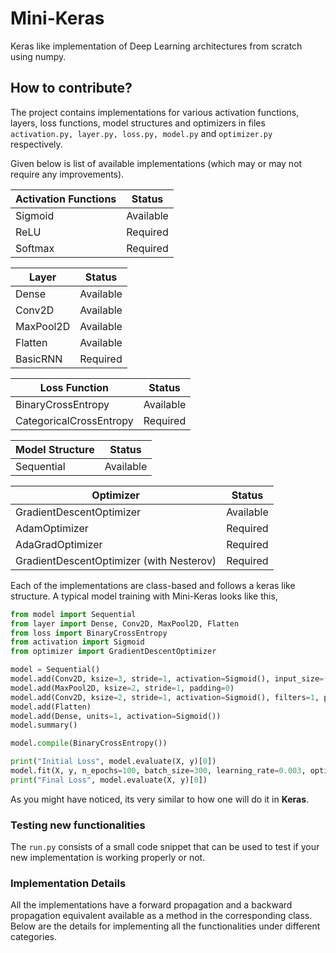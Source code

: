 # Mini-Keras
Keras like implementation of Deep Learning architectures from scratch using numpy.


## How to contribute?

The project contains implementations for various activation functions, layers, loss functions, model structures and optimizers in files
```activation.py, layer.py, loss.py, model.py``` and ```optimizer.py``` respectively.

Given below is list of available implementations (which may or may not require any improvements).


|Activation Functions| Status|
|---|---|
|Sigmoid| Available|
|ReLU| Required|
|Softmax| Required|

|Layer| Status|
|---|---|
|Dense| Available|
|Conv2D| Available|
|MaxPool2D| Available|
|Flatten| Available|
|BasicRNN| Required|

|Loss Function| Status|
|---|---|
|BinaryCrossEntropy| Available|
|CategoricalCrossEntropy| Required|

|Model Structure| Status|
|---|---|
|Sequential| Available|

|Optimizer| Status|
|---|---|
|GradientDescentOptimizer| Available|
|AdamOptimizer| Required|
|AdaGradOptimizer| Required|
|GradientDescentOptimizer (with Nesterov)| Required|

Each of the implementations are class-based and follows a keras like structure. A typical model training with Mini-Keras looks like this,
```python
from model import Sequential
from layer import Dense, Conv2D, MaxPool2D, Flatten
from loss import BinaryCrossEntropy
from activation import Sigmoid
from optimizer import GradientDescentOptimizer

model = Sequential()
model.add(Conv2D, ksize=3, stride=1, activation=Sigmoid(), input_size=(8,8,1), filters=1, padding=0)
model.add(MaxPool2D, ksize=2, stride=1, padding=0)
model.add(Conv2D, ksize=2, stride=1, activation=Sigmoid(), filters=1, padding=0)
model.add(Flatten)
model.add(Dense, units=1, activation=Sigmoid())
model.summary()

model.compile(BinaryCrossEntropy())

print("Initial Loss", model.evaluate(X, y)[0])
model.fit(X, y, n_epochs=100, batch_size=300, learning_rate=0.003, optimizer=GradientDescentOptimizer(), verbose=1)
print("Final Loss", model.evaluate(X, y)[0])
```

As you might have noticed, its very similar to how one will do it in **Keras**.

### Testing new functionalities

The ```run.py``` consists of a small code snippet that can be used to test if your new implementation is working properly or not.

### Implementation Details

All the implementations have a forward propagation and a backward propagation equivalent available as a method in the corresponding class. Below are the details for implementing all the functionalities under different categories.
